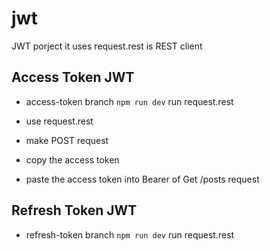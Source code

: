 # jwt
JWT porject
it uses request.rest is REST client

## Access Token JWT
* access-token branch
`npm run dev`
run request.rest

* use request.rest 
* make POST request 
* copy the access token
* paste the access token into Bearer of Get /posts request

## Refresh Token JWT
* refresh-token branch
`npm run dev`
run request.rest
